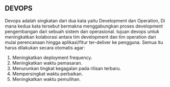 ## DEVOPS



Devops adalah singkatan dari dua kata yaitu Development dan Operation, Di mana kedua kata tersebut bermakna menggabungkan proses development pengembangan dari sebuah sistem dan operasional.
tujuan devops untuk meningkatkan kolaborasi antara tim development dan tim operation dari mulai perencanaan hingga aplikasi/fitur ter-deliver ke pengguna. Semua itu harus dilakukan secara otomatis agar:

1. Meningkatkan deployment frequency.
2. Meningkatkan waktu pemasaran.
3. Menurunkan tingkat kegagalan pada rilisan terbaru.
4. Mempersingkat waktu perbaikan.
5. Meningkatkan waktu pemulihan.
